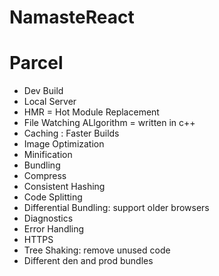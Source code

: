 # NamasteReact


# Parcel
- Dev Build
- Local Server
- HMR = Hot Module Replacement
- File Watching ALlgorithm = written in c++
- Caching : Faster Builds
- Image Optimization
- Minification
- Bundling
- Compress
- Consistent Hashing
- Code Splitting
- Differential Bundling: support older browsers
- Diagnostics
- Error Handling
- HTTPS
- Tree Shaking: remove unused code
- Different den and prod bundles